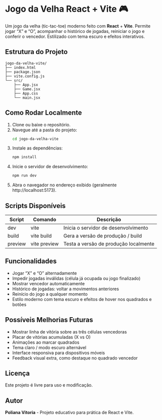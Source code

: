 # Jogo da Velha React + Vite 🎮

Um jogo da velha (tic-tac-toe) moderno feito com **React** + **Vite**.
Permite jogar “X” e “O”, acompanhar o histórico de jogadas, reiniciar o jogo e conferir o vencedor. Estilizado com tema escuro e efeitos interativos.

## Estrutura do Projeto

```
jogo-da-velha-vite/
├── index.html
├── package.json
├── vite.config.js
└── src/
    ├── App.jsx
    ├── Game.jsx
    ├── App.css
    └── main.jsx
```

## Como Rodar Localmente

1. Clone ou baixe o repositório.
2. Navegue até a pasta do projeto:
   ```bash
   cd jogo-da-velha-vite
   ```
3. Instale as dependências:
   ```bash
   npm install
   ```
4. Inicie o servidor de desenvolvimento:
   ```bash
   npm run dev
   ```
5. Abra o navegador no endereço exibido (geralmente http://localhost:5173).

## Scripts Disponíveis

| Script | Comando | Descrição |
|--------|---------|-----------|
| dev    | vite    | Inicia o servidor de desenvolvimento |
| build  | vite build | Gera a versão de produção / build |
| preview | vite preview | Testa a versão de produção localmente |

## Funcionalidades

- Jogar “X” e “O” alternadamente
- Impedir jogadas inválidas (célula já ocupada ou jogo finalizado)
- Mostrar vencedor automaticamente
- Histórico de jogadas: voltar a movimentos anteriores
- Reinício do jogo a qualquer momento
- Estilo moderno com tema escuro e efeitos de hover nos quadrados e botões

## Possíveis Melhorias Futuras

- Mostrar linha de vitória sobre as três células vencedoras
- Placar de vitórias acumuladas (X vs O)
- Animações ao marcar quadrados
- Tema claro / modo escuro alternável
- Interface responsiva para dispositivos móveis
- Feedback visual extra, como destaque no quadrado vencedor

## Licença

Este projeto é livre para uso e modificação.

## Autor

**Poliana Vitoria** - Projeto educativo para prática de React e Vite.

